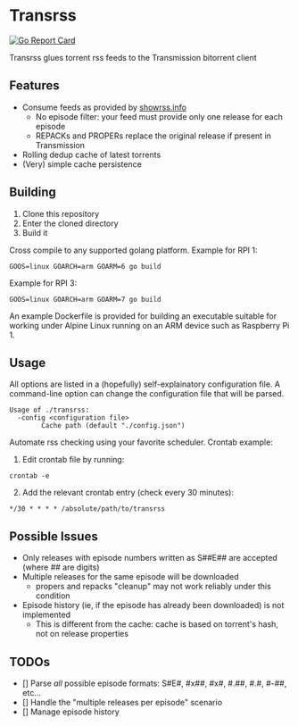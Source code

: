 # Transrss

[![Go Report Card](https://goreportcard.com/badge/github.com/grooveygr/transrss)](https://goreportcard.com/report/github.com/grooveygr/transrss)

Transrss glues torrent rss feeds to the Transmission bitorrent client


## Features

- Consume feeds as provided by [showrss.info](https://showrss.info)
  - No episode filter: your feed must provide only one release for each episode
  - REPACKs and PROPERs replace the original release if present in Transmission
- Rolling dedup cache of latest torrents
- (Very) simple cache persistence

## Building

1. Clone this repository
2. Enter the cloned directory
3. Build it

Cross compile to any supported golang platform. 
Example for RPI 1:
```
GOOS=linux GOARCH=arm GOARM=6 go build
```
Example for RPI 3:
```
GOOS=linux GOARCH=arm GOARM=7 go build
```

An example Dockerfile is provided for building an executable suitable for working under Alpine Linux running on an ARM device such as Raspberry Pi 1.

## Usage

All options are listed in a (hopefully) self-explainatory configuration file.
A command-line option can change the configuration file that will be parsed.

```
Usage of ./transrss:
  -config <configuration file>
        Cache path (default "./config.json")
```

Automate rss checking using your favorite scheduler. Crontab example:

1. Edit crontab file by running:
```
crontab -e
```

2. Add the relevant crontab entry (check every 30 minutes):
```
*/30 * * * * /absolute/path/to/transrss
```

## Possible Issues

- Only releases with episode numbers written as S##E## are accepted (where ## are digits)
- Multiple releases for the same episode will be downloaded
  - propers and repacks "cleanup" may not work reliably under this condition
- Episode history (ie, if the episode has already been downloaded) is not implemented
  - This is different from the cache: cache is based on torrent's hash, not on release properties

## TODOs

- [] Parse *all* possible episode formats: S#E#, #x##, #x#, #.##, #.#, #-##, etc...
- [] Handle the "multiple releases per episode" scenario
- [] Manage episode history
